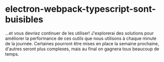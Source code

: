 # electron-webpack-typescript-sont-buisibles
...et vous devriez continuer de les utiliser! J'explorerai des solutions pour améliorer la performance de ces outils que nous utilisons à chaque minute de la journée. Certaines pourront être mises en place la semaine prochaine, d'autres seront plus complexes, mais au final on gagnera tous beaucoup de temps.

